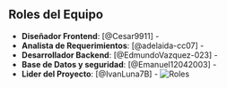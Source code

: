 ## Roles del Equipo
- **Diseñador Frontend**: [@Cesar9911] - 
- **Analista de Requerimientos**: [@adelaida-cc07] -
- **Desarrollador Backend**: [@EdmundoVazquez-023] - 
- **Base de Datos y seguridad**: [@Emanuel12042003] - 
- **Lider del Proyecto**: [@IvanLuna7B] - 
![Roles](https://github.com/user-attachments/assets/05e47335-96be-4b74-bb5b-3218041d01bd)
